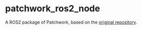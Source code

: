 # patchwork_ros2_node

A ROS2 package of Patchwork, based on the [original repository](https://github.com/LimHyungTae/patchwork).
